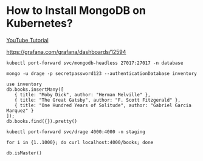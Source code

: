 # How to Install MongoDB on Kubernetes?

[YouTube Tutorial]()

https://grafana.com/grafana/dashboards/12594

```
kubectl port-forward svc/mongodb-headless 27017:27017 -n database
```
```
mongo -u drage -p secretpassword123 --authenticationDatabase inventory
```
```
use inventory
db.books.insertMany([
   { title: "Moby Dick", author: "Herman Melville" },
   { title: "The Great Gatsby", author: "F. Scott Fitzgerald" },
   { title: "One Hundred Years of Solitude", author: "Gabriel Garcia Marquez" }
]);
db.books.find({}).pretty()
```

```
kubectl port-forward svc/drage 4000:4000 -n staging
```

```
for i in {1..1000}; do curl localhost:4000/books; done
```
```
db.isMaster()
```